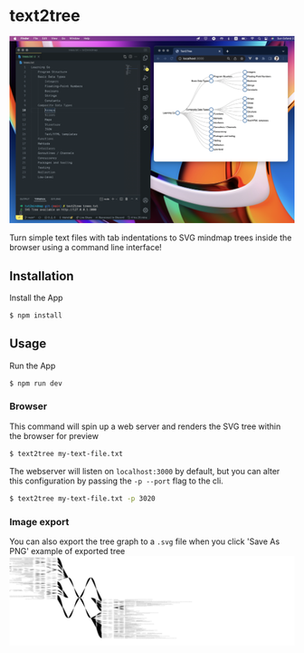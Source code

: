 # text2tree

![text2tree demo header](/docs/Header.png)

Turn simple text files with tab indentations to SVG mindmap trees inside the browser using a command line interface!

## Installation

Install the App

```Bash
$ npm install
```

## Usage

Run the App

```Bash
$ npm run dev
```

### Browser


This command will spin up a web server and renders the SVG tree within the browser for preview

```Bash
$ text2tree my-text-file.txt
```

The webserver will listen on `localhost:3000` by default, but you can alter this configuration by passing the `-p --port` flag to the cli.

```Bash
$ text2tree my-text-file.txt -p 3020
```

### Image export 

You can also export the tree graph to a `.svg` file when you click 'Save As PNG'
example of exported tree 
![exported PNG](/docs/mindmap.svg)
